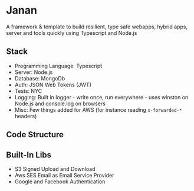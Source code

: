 # Janan
A framework & template to build resilient, type safe webapps, hybrid apps, server and tools quickly using Typescript and Node.js

## Stack
* Programming Language: Typescript
* Server: Node.js
* Database: MongoDb
* Auth: JSON Web Tokens (JWT)
* Tests: NYC
* Logging: Built in logger - write once, run everywhere - uses winston on Node.js and console.log on browsers
* Misc: Few things added for AWS (for instance reading `x-forwarded-*` headers)

## Code Structure

## Built-In Libs
* S3 Signed Upload and Download
* Aws SES Email as Email Service Provider
* Google and Facebook Authentication